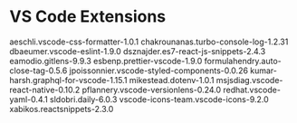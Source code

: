 # VS Code Extensions

aeschli.vscode-css-formatter-1.0.1
chakrounanas.turbo-console-log-1.2.31
dbaeumer.vscode-eslint-1.9.0
dsznajder.es7-react-js-snippets-2.4.3
eamodio.gitlens-9.9.3
esbenp.prettier-vscode-1.9.0
formulahendry.auto-close-tag-0.5.6
jpoissonnier.vscode-styled-components-0.0.26
kumar-harsh.graphql-for-vscode-1.15.1
mikestead.dotenv-1.0.1
msjsdiag.vscode-react-native-0.10.2
pflannery.vscode-versionlens-0.24.0
redhat.vscode-yaml-0.4.1
sldobri.daily-6.0.3
vscode-icons-team.vscode-icons-9.2.0
xabikos.reactsnippets-2.3.0
